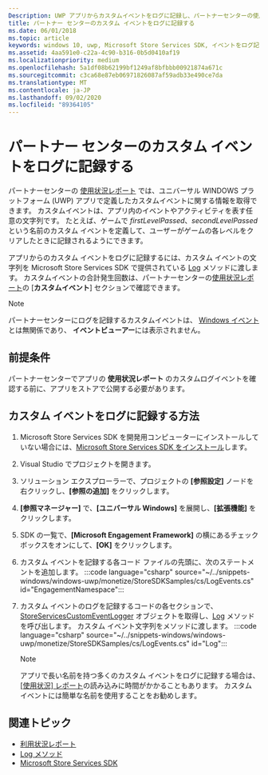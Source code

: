 ```yaml
---
Description: UWP アプリからカスタムイベントをログに記録し、パートナーセンターの使用状況レポートでこれらのイベントを確認することができます。
title: パートナー センターのカスタム イベントをログに記録する
ms.date: 06/01/2018
ms.topic: article
keywords: windows 10, uwp, Microsoft Store Services SDK, イベントをログ記録
ms.assetid: 4aa591e0-c22a-4c90-b316-0b5d0410af19
ms.localizationpriority: medium
ms.openlocfilehash: 5a1df08b62199bf1249af8bfbbb00921874a671c
ms.sourcegitcommit: c3ca68e87eb06971826087af59adb33e490ce7da
ms.translationtype: MT
ms.contentlocale: ja-JP
ms.lasthandoff: 09/02/2020
ms.locfileid: "89364105"
---
```

# <a name="log-custom-events-for-partner-center"></a>パートナー センターのカスタム イベントをログに記録する

パートナーセンターの [使用状況レポート](../publish/usage-report.md) では、ユニバーサル WINDOWS プラットフォーム (UWP) アプリで定義したカスタムイベントに関する情報を取得できます。 カスタムイベントは、アプリ内のイベントやアクティビティを表す任意の文字列です。 たとえば、ゲームで *firstLevelPassed*、*secondLevelPassed* という名前のカスタム イベントを定義して、ユーザーがゲームの各レベルをクリアしたときに記録されるようにできます。

アプリからのカスタム イベントをログに記録するには、カスタム イベントの文字列を Microsoft Store Services SDK で提供されている [Log](/uwp/api/microsoft.services.store.engagement.storeservicescustomeventlogger.log) メソッドに渡します。 カスタムイベントの合計発生回数は、パートナーセンターの[使用状況レポート](../publish/usage-report.md)の [**カスタムイベント**] セクションで確認できます。

> [!NOTE]
> パートナーセンターにログを記録するカスタムイベントは、 [Windows イベント](/windows/desktop/Events/windows-events)とは無関係であり、 **イベントビューアー**には表示されません。

## <a name="prerequisites"></a>前提条件

パートナーセンターでアプリの **使用状況レポート** のカスタムログイベントを確認する前に、アプリをストアで公開する必要があります。

## <a name="how-to-log-custom-events"></a>カスタム イベントをログに記録する方法

1. Microsoft Store Services SDK を開発用コンピューターにインストールしていない場合には、[Microsoft Store Services SDK をインストール](microsoft-store-services-sdk.md#install-the-sdk)します。

2. Visual Studio でプロジェクトを開きます。

3. ソリューション エクスプローラーで、プロジェクトの **[参照設定]** ノードを右クリックし、**[参照の追加]** をクリックします。

4. **[参照マネージャー]** で、**[ユニバーサル Windows]** を展開し、**[拡張機能]** をクリックします。

5. SDK の一覧で、**[Microsoft Engagement Framework]** の横にあるチェック ボックスをオンにして、**[OK]** をクリックします。

6. カスタム イベントを記録する各コード ファイルの先頭に、次のステートメントを追加します。
    :::code language="csharp" source="~/../snippets-windows/windows-uwp/monetize/StoreSDKSamples/cs/LogEvents.cs" id="EngagementNamespace":::

7. カスタム イベントのログを記録するコードの各セクションで、[StoreServicesCustomEventLogger](/uwp/api/microsoft.services.store.engagement.storeservicescustomeventlogger.log) オブジェクトを取得し、[Log](/uwp/api/microsoft.services.store.engagement.storeservicescustomeventlogger.log) メソッドを呼び出します。 カスタム イベント文字列をメソッドに渡します。
    :::code language="csharp" source="~/../snippets-windows/windows-uwp/monetize/StoreSDKSamples/cs/LogEvents.cs" id="Log":::

    > [!NOTE]
    > アプリで長い名前を持つ多くのカスタム イベントをログに記録する場合は、[[使用状況] レポート](../publish/usage-report.md)の読み込みに時間がかかることもあります。 カスタム イベントには簡単な名前を使用することをお勧めします。 

## <a name="related-topics"></a>関連トピック

* [利用状況レポート](../publish/usage-report.md)
* [Log メソッド](/uwp/api/microsoft.services.store.engagement.storeservicescustomeventlogger.log)
* [Microsoft Store Services SDK](./microsoft-store-services-sdk.md)
